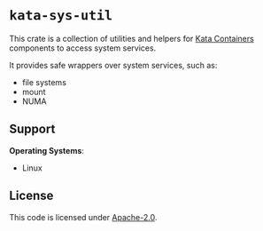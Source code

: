 # `kata-sys-util`

This crate is a collection of utilities and helpers for 
[Kata Containers](https://github.com/kata-containers/kata-containers/) components to access system services.

It provides safe wrappers over system services, such as:
- file systems
- mount
- NUMA

## Support

**Operating Systems**:
- Linux

## License

This code is licensed under [Apache-2.0](../../../LICENSE).
